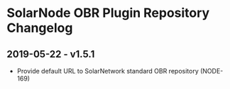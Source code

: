 # SolarNode OBR Plugin Repository Changelog

## 2019-05-22 - v1.5.1

 * Provide default URL to SolarNetwork standard OBR repository (NODE-169)
